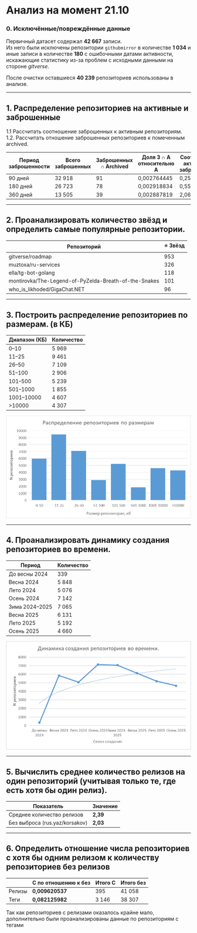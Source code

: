 #  Анализ на момент 21.10

### 0. Исключённые/повреждённые данные 

Первичный датасет содержал **42 667** записи.  
Из него были исключены репозитории `githubmirror` в количестве **1 034** и иные записи в количестве **180** с ошибочными датами активности, искажающие статистику из-за проблем с исходными данными на стороне *gitverse*.

После очистки оставшиеся **40 239** репозиториев использованы в анализе.

---

## 1. Распределение репозиториев на активные и заброшенные
1.1  Рассчитать соотношение заброшенных к активным репозиториям.
1.2. Рассчитать отношение заброшенных репозиториев к помеченным archived.

| Период заброшенности | Всего заброшенных | Заброшенных ∩ Archived | Доля З ∩ A относительно A | Соотношение активных к заброшенным |
|----------------------|------------------|------------------------|----------------------------|------------------------------------|
| 90 дней              | 32 918           | 91                     | 0,002764445                | 0,259280637                        |
| 180 дней             | 26 723           | 78                     | 0,002918834                | 0,551210568                        |
| 360 дней             | 13 505           | 39                     | 0,002887819                | 2,069455757                        |

---

## 2. Проанализировать количество звёзд и определить самые популярные репозитории.

| Репозиторий | ⭐ Звёзд |
|--------------|----------|
| gitverse/roadmap | 953 |
| muztoxa/ru-services | 326 |
| ella/tg-bot-golang | 118 |
| montirovka/The-Legend-of-PyZelda-Breath-of-the-Snakes | 101 |
| who_is_likhoded/GigaChat.NET | 96 |

---

## 3. Построить распределение репозиториев по размерам. (в КБ)

| Диапазон (КБ) | Количество |
|----------------|-------------|
| 0–10 | 5 969 |
| 11–25 | 9 461 |
| 26–50 | 7 109 |
| 51–100 | 2 906 |
| 101–500 | 5 239 |
| 501–1000 | 1 855 |
| 1001–10000 | 4 607 |
| >10000 | 4 307 |

![График 1](images/sizes1.png)

---

## 4. Проанализировать динамику создания репозиториев во времени.

| Период | Количество |
|---------|-------------|
| До весны 2024 | 339 |
| Весна 2024 | 5 848 |
| Лето 2024 | 5 076 |
| Осень 2024 | 7 142 |
| Зима 2024–2025 | 7 065 |
| Весна 2025 | 6 131 |
| Лето 2025 | 5 192 |
| Осень 2025 | 4 660 |

![График 2](images/repoByTime1.png)

---

## 5.  Вычислить среднее количество релизов на один репозиторий (учитывая только те, где есть хотя бы один релиз).

| Показатель | Значение |
|-------------|-----------|
| Среднее количество релизов | **2,39** |
| Без выброса (rus.yaz/korsakov) | **2,03** |

---

## 6. Определить отношение числа репозиториев с хотя бы одним релизом к количеству репозиториев без релизов


|        | С по отношению к без    | Итого С   |Итого без|
| ------ | ----------------------  | --------- | ------- |
| Релизы | **0,009620537**         | 395       | 41 058  |
| Теги   | **0,082125982**         | 3 146     | 38 307  |

Так как репозиториев с релизами оказалось крайне мало,  дополнительно были проанализированы данные по репозиториям с тегами  
